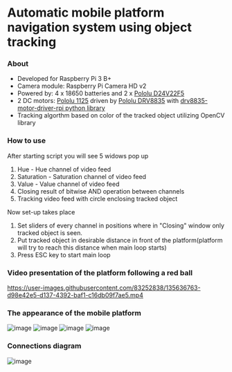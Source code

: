 # Automatic mobile platform navigation system using object tracking
### About
* Developed for Raspberry Pi 3 B+
* Camera module: Raspberry Pi Camera HD v2 
* Powered by: 4 x 18650 batteries and 2 x [Pololu D24V22F5](https://www.pololu.com/product/2858)
* 2 DC motors: [Pololu 1125](https://www.pololu.com/product/1125) driven by [Pololu DRV8835](https://www.pololu.com/product/2135) with [drv8835-motor-driver-rpi python library](https://github.com/pololu/drv8835-motor-driver-rpi)
* Tracking algorthm based on color of the tracked object utilizing OpenCV library
### How to use
After starting script you will see 5 widows pop up

1. Hue - Hue channel of video feed
2. Saturation - Saturation channel of video feed
3. Value - Value channel of video feed
4. Closing result of bitwise AND operation between channels
5. Tracking video feed with circle enclosing tracked object

Now set-up takes place
1. Set sliders of every channel in positions where in "Closing" window only tracked object is seen.
1. Put tracked object in desirable distance in front of the platform(platform will try to reach this distance when main loop starts)
1. Press ESC key to start main loop 

### Video presentation of the platform following a red ball
https://user-images.githubusercontent.com/83252838/135636763-d98e42e5-d137-4392-baf1-c16db09f7ae5.mp4

### The appearance of the mobile platform
![image](https://user-images.githubusercontent.com/83252838/135641375-dffb1245-7889-4839-ab46-f37e1718d696.png)
![image](https://user-images.githubusercontent.com/83252838/135641411-be3b7131-6bdf-4d3e-bbe1-61f83264ce7c.png)
![image](https://user-images.githubusercontent.com/83252838/135641450-524b8e44-6e74-4aa7-af29-53d419eff6af.png)
![image](https://user-images.githubusercontent.com/83252838/135641467-eebe560a-79df-4161-a01f-232c723e6dfb.png)

### Connections diagram
![image](https://user-images.githubusercontent.com/83252838/135639348-e1447958-608a-4421-9ca7-7529c7108a1b.png)
